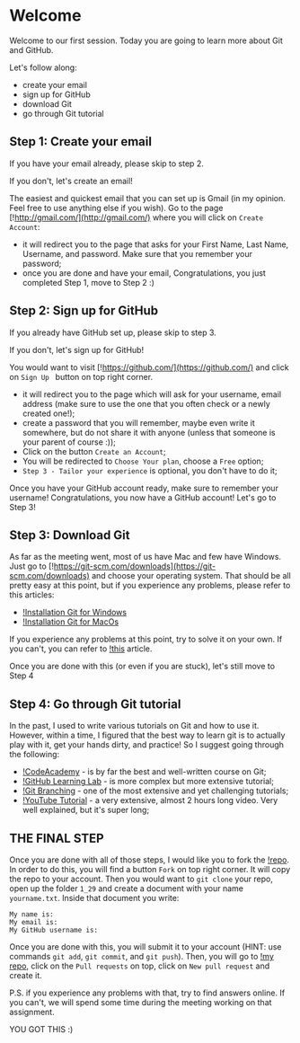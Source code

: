 # Welcome

Welcome to our first session. Today you are going to learn more about Git and GitHub.

Let's follow along:
- create your email
- sign up for GitHub
- download Git
- go through Git tutorial

## Step 1: Create your email

If you have your email already, please skip to step 2.

If you don't, let's create an email!

The easiest and quickest email that you can set up is Gmail (in my opinion. Feel free to use anything else if you wish).
Go to the page [!http://gmail.com/](http://gmail.com/) where you will click on `Create Account`:
- it will redirect you to the page that asks for your First Name, Last Name, Username, and password. Make sure that you remember your password;
- once you are done and have your email, Congratulations, you just completed Step 1, move to Step 2 :)

## Step 2: Sign up for GitHub

If you already have GitHub set up, please skip to step 3.

If you don't, let's sign up for GitHub!

You would want to visit [!https://github.com/](https://github.com/) and  click on `Sign Up ` button on top right corner.
- it will redirect you to the page which will ask for your username, email address (make sure to use the one that you often check or a newly created one!);
- create a password that you will remember, maybe even write it somewhere, but do not share it with anyone (unless that someone is your parent of course :));
- Click on the button `Create an Account`;
- You will be redirected to `Choose Your plan`, choose a `Free` option;
- `Step 3 - Tailor your experience` is optional, you don't have to do it;

Once you have your GitHub account ready, make sure to remember your username!
Congratulations, you now have a GitHub account! Let's go to Step 3!


## Step 3: Download Git

As far as the meeting went, most of us have Mac and few have Windows. Just go to [!https://git-scm.com/downloads](https://git-scm.com/downloads)
and choose your operating system. That should be all pretty easy at this point, but if you experience any problems, please refer to this articles:

- [!Installation Git for Windows](https://gitforwindows.org/)
- [!Installation Git for MacOs](https://www.atlassian.com/git/tutorials/install-git#mac-os-x)

If you experience any problems at this point, try to solve it on your own. If you can't, you can refer to [!this](https://gist.github.com/derhuerst/1b15ff4652a867391f03) article.

Once you are done with this (or even if you are stuck), let's still move to Step 4

## Step 4: Go through Git tutorial

In the past, I used to write various tutorials on Git and how to use it. However, within a time, I figured that the best way to learn git is to actually play with it, get your hands dirty, and practice! So I suggest going through the following:

- [!CodeAcademy](https://www.codecademy.com/learn/learn-git) - is by far the best and well-written course on Git;
- [!GitHub Learning Lab](https://lab.github.com/) - is more complex but more extensive tutorial;
- [!Git Branching](https://learngitbranching.js.org/) - one of the most extensive and yet challenging tutorials;
- [!YouTube Tutorial](https://www.youtube.com/watch?v=1ffBJ4sVUb4) - a very extensive, almost 2 hours long video. Very well explained, but it's super long;

## THE FINAL STEP

Once you are done with all of those steps, I would like you to fork the [!repo](https://github.com/alekkras/gdg). In order to do this, you will find a button `Fork` on top right corner.
It will copy the repo to your account. Then you would want to `git clone` your repo, open up the folder `1_29` and create a document with your name `yourname.txt`. Inside that document you write:

```
My name is:
My email is:
My GitHub username is:
```

Once you are done with this, you will submit it to your account (HINT: use commands `git add`, `git commit`, and `git push`). Then, you will go to [!my repo](https://github.com/alekkras/gdg), click on the `Pull requests` on top, click on `New pull request` and create it.

P.S. if you experience any problems with that, try to find answers online. If you can't, we will spend some time during the meeting working on that assignment.

YOU GOT THIS :)
[](https://media.giphy.com/media/kigfYxdEa5s1ziA2h1/giphy.gif)
